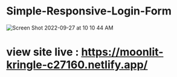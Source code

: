 # Simple-Responsive-Login-Form

![Screen Shot 2022-09-27 at 10 10 44 AM](https://user-images.githubusercontent.com/88326256/192458116-a98ce72a-75fb-403c-9cc2-43ed99b732ae.png)

# view site live : https://moonlit-kringle-c27160.netlify.app/
